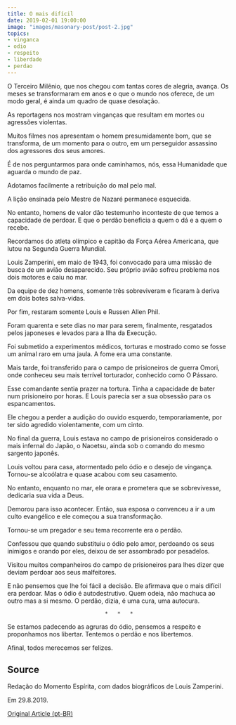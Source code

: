 ```yaml
---
title: O mais difícil
date: 2019-02-01 19:00:00
image: "images/masonary-post/post-2.jpg"
topics: 
- vinganca
- odio
- respeito
- liberdade
- perdao
---
```


O Terceiro Milênio, que nos chegou com tantas cores de alegria, avança. Os
meses se transformaram em anos e o que o mundo nos oferece, de um modo geral, é
ainda um quadro de quase desolação.

As reportagens nos mostram vinganças que resultam em mortes ou agressões
violentas.

Muitos filmes nos apresentam o homem presumidamente bom, que se transforma, de
um momento para o outro, em um perseguidor assassino dos agressores dos seus
amores.

É de nos perguntarmos para onde caminhamos, nós, essa Humanidade que aguarda o
mundo de paz.

Adotamos facilmente a retribuição do mal pelo mal.

A lição ensinada pelo Mestre de Nazaré permanece esquecida.

No entanto, homens de valor dão testemunho inconteste de que temos a capacidade
de perdoar. E que o perdão beneficia a quem o dá e a quem o recebe.

Recordamos do atleta olímpico e capitão da Força Aérea Americana, que lutou na
Segunda Guerra Mundial.

Louis Zamperini, em maio de 1943, foi convocado para uma missão de busca de um
avião desaparecido. Seu próprio avião sofreu problema nos dois motores e caiu
no mar.

Da equipe de dez homens, somente três sobreviveram e ficaram à deriva em dois
botes salva-vidas.

Por fim, restaram somente Louis e Russen Allen Phil.

Foram quarenta e sete dias no mar para serem, finalmente, resgatados pelos
japoneses e levados para a Ilha da Execução.

Foi submetido a experimentos médicos, torturas e mostrado como se fosse um
animal raro em uma jaula. A fome era uma constante.

Mais tarde, foi transferido para o campo de prisioneiros de guerra Omori, onde
conheceu seu mais terrível torturador, conhecido como O Pássaro.

Esse comandante sentia prazer na tortura. Tinha a capacidade de bater num
prisioneiro por horas. E Louis parecia ser a sua obsessão para os
espancamentos.

Ele chegou a perder a audição do ouvido esquerdo, temporariamente, por ter sido
agredido violentamente, com um cinto.

No final da guerra, Louis estava no campo de prisioneiros considerado o mais
infernal do Japão, o Naoetsu, ainda sob o comando do mesmo sargento japonês.

Louis voltou para casa, atormentado pelo ódio e o desejo de vingança. Tornou-se
alcoólatra e quase acabou com seu casamento.

No entanto, enquanto no mar, ele orara e prometera que se sobrevivesse,
dedicaria sua vida a Deus.

Demorou para isso acontecer. Então, sua esposa o convenceu a ir a um culto
evangélico e ele começou a sua transformação.

Tornou-se um pregador e seu tema recorrente era o perdão.

Confessou que quando substituiu o ódio pelo amor, perdoando os seus inimigos e
orando por eles, deixou de ser assombrado por pesadelos.

Visitou muitos companheiros do campo de prisioneiros para lhes dizer que deviam
perdoar aos seus malfeitores.

E não pensemos que lhe foi fácil a decisão. Ele afirmava que o mais difícil era
perdoar. Mas o ódio é autodestrutivo. Quem odeia, não machuca ao outro mas a si
mesmo. O perdão, dizia, é uma cura, uma autocura.

                                   *   *   *

Se estamos padecendo as agruras do ódio, pensemos a respeito e proponhamos nos
libertar. Tentemos o perdão e nos libertemos.

Afinal, todos merecemos ser felizes.

## Source
Redação do Momento Espírita, com
dados biográficos de Louis Zamperini.

Em 29.8.2019.

[Original Article (pt-BR)](http://momento.com.br/pt/ler_texto.php?id=5833)
